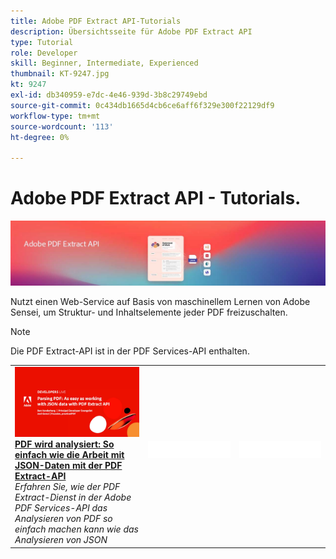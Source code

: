 ```yaml
---
title: Adobe PDF Extract API-Tutorials
description: Übersichtsseite für Adobe PDF Extract API
type: Tutorial
role: Developer
skill: Beginner, Intermediate, Experienced
thumbnail: KT-9247.jpg
kt: 9247
exl-id: db340959-e7dc-4e46-939d-3b8c29749ebd
source-git-commit: 0c434db1665d4cb6ce6aff6f329e300f22129df9
workflow-type: tm+mt
source-wordcount: '113'
ht-degree: 0%

---
```


# Adobe PDF Extract API - Tutorials.

![PDF Embed-API-Banner](../assets/pdfextracthero.jpg)

Nutzt einen Web-Service auf Basis von maschinellem Lernen von Adobe Sensei, um Struktur- und Inhaltselemente jeder PDF freizuschalten.

>[!NOTE]
>
>Die PDF Extract-API ist in der PDF Services-API enthalten.

<table style="table-layout:fixed">
<tr>
 <td>
   <a href="https://experienceleague.adobe.com/docs/adobe-developers-live-events/events/2021/oct2021/parsing-pdf.html">
      <img alt="PDF wird analysiert: So einfach wie die Arbeit mit JSON-Daten mit der PDF Extract-API" src="assets/ParsingPDF_1280.png" />
   </a>
    <div>
   <a href="https://experienceleague.adobe.com/docs/adobe-developers-live-events/events/2021/oct2021/parsing-pdf.html"><strong>PDF wird analysiert: So einfach wie die Arbeit mit JSON-Daten mit der PDF Extract-API</strong></a>
    </div>
    <em>Erfahren Sie, wie der PDF Extract-Dienst in der Adobe PDF Services-API das Analysieren von PDF so einfach machen kann wie das Analysieren von JSON</em>
    <br>
  </td>
  <td>
    <img alt="Spacer" src="../assets/WhiteBanner_Placeholder.png" />
    <div>
    <br>
  </td>
  <td>
    <img alt="Spacer" src="../assets/WhiteBanner_Placeholder.png" />
    <div>
    <br>
  </td>
</tr>
</table>
